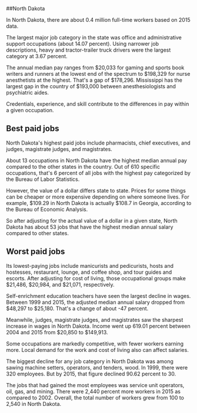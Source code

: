 

##North Dakota

In North Dakota, there are about 0.4 million full-time workers based on 2015 data.

The largest major job category in the state was <span class='occ_title_em state'>office and administrative support occupations</span> (about 14.07 percent). Using narrower job descriptions, <span class='occ_title_em state'>heavy and tractor-trailer truck drivers</span> were the largest category at 3.67 percent.
               
The annual median pay ranges from $20,033 for <span class='occ_title_em state'>gaming and sports book writers and runners</span> at the lowest end of the spectrum to  $198,329 for <span class='occ_title_em state'>nurse anesthetists</span> at the highest. That's a gap of $178,296. Mississippi has the largest gap in the country of $193,000 between <span class='occ_title_em state'>anesthesiologists and psychiatric aides</span>.
          
Credentials, experience, and skill contribute to the differences in pay within a given occupation.

## Best paid jobs
North Dakota's highest paid jobs include <span class='occ_title_em state'>pharmacists, chief executives</span>, and <span class='occ_title_em state'>judges, magistrate judges, and magistrates</span>.
               
About 13 occupations in North Dakota have the highest median annual pay compared to the other states in the country. Out of 610 specific occupations, that's 6 percent of all jobs with the highest pay categorized by the Bureau of Labor Statistics.
               
However, the value of a dollar differs state to state. Prices for some things can be cheaper or more expensive depending on where someone lives. For example, $109.29 in North Dakota is actually $108.7 in Georgia, according to the Bureau of Economic Analysis.
               
So after adjusting for the actual value of a dollar in a given state, North Dakota has about 53 jobs that have the highest median annual salary compared to other states.
               
## Worst paid jobs

Its lowest-paying jobs include <span class='occ_title_em state'>manicurists and pedicurists</span>, <span class='occ_title_em state'>hosts and hostesses, restaurant, lounge, and coffee shop</span>, and <span class='occ_title_em state'>tour guides and escorts</span>. After adjusting for cost of living, those occupational groups make $21,486,  $20,984, and  $21,071, respectively.
               
<span class='occ_title_em state'>Self-enrichment education teachers</span> have seen the largest decline in wages. Between 1999 and 2015, the adjusted median annual salary dropped from $48,297 to $25,180. That's a change of about -47 percent.
               
Meanwhile, <span class='occ_title_em state'>judges, magistrate judges, and magistrates</span> saw the sharpest increase in wages in North Dakota. Income went up 619.01 percent between 2004 and 2015 from $20,850 to $149,913.

Some occupations are markedly competitive, with fewer workers earning more. Local demand for the work and cost of living also can affect salaries.

            
The biggest decline for any job category in North Dakota was among <span class='occ_title_em state'>sawing machine setters, operators, and tenders, wood</span>. In 1999, there were 320 employees. But by 2015, that figure declined 90.62 percent to 30. 
               
The jobs that had gained the most employees was service unit operators, oil, gas, and mining. There were 2,440 percent more workers in 2015 as compared to 2002. Overall, the total number of workers grew from 100 to 2,540 in North Dakota.
